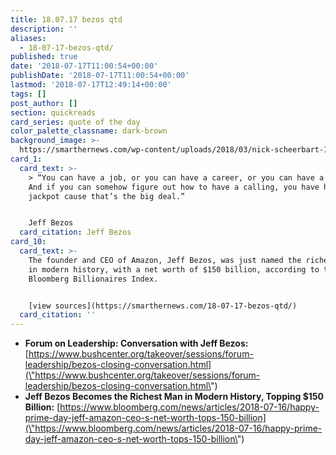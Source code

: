 ```yaml
---
title: 18.07.17 bezos qtd
description: ''
aliases:
  - 18-07-17-bezos-qtd/
published: true
date: '2018-07-17T11:00:54+00:00'
publishDate: '2018-07-17T11:00:54+00:00'
lastmod: '2018-07-17T12:49:14+00:00'
tags: []
post_author: []
section: quickreads
card_series: quote of the day
color_palette_classname: dark-brown
background_image: >-
  https://smarthernews.com/wp-content/uploads/2018/03/nick-scheerbart-15637-unsplash-scaled.jpg
card_1:
  card_text: >-
    > “You can have a job, or you can have a career, or you can have a calling.A
    And if you can somehow figure out how to have a calling, you have hit the
    jackpot cause that’s the big deal.”


    Jeff Bezos
  card_citation: Jeff Bezos
card_10:
  card_text: >-
    The founder and CEO of Amazon, Jeff Bezos, was just named the richest person
    in modern history, with a net worth of $150 billion, according to the
    Bloomberg Billionaires Index.


    [view sources](https://smarthernews.com/18-07-17-bezos-qtd/)
  card_citation: ''
---
```

*   **Forum on Leadership: Conversation with Jeff Bezos:**  
    [https://www.bushcenter.org/takeover/sessions/forum-leadership/bezos-closing-conversation.html](\"https://www.bushcenter.org/takeover/sessions/forum-leadership/bezos-closing-conversation.html\")
*   **Jeff Bezos Becomes the Richest Man in Modern History, Topping $150 Billion:** [https://www.bloomberg.com/news/articles/2018-07-16/happy-prime-day-jeff-amazon-ceo-s-net-worth-tops-150-billion](\"https://www.bloomberg.com/news/articles/2018-07-16/happy-prime-day-jeff-amazon-ceo-s-net-worth-tops-150-billion\")